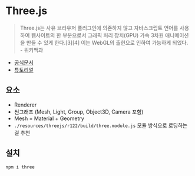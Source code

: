 # Three.js

> Three.js는 사유 브라우저 플러그인에 의존하지 않고 자바스크립트 언어를 사용하여 웹사이트의 한 부분으로서 그래픽 처리 장치(GPU) 가속 3차원 애니메이션을 만들 수 있게 한다.[3][4] 이는 WebGL의 출현으로 인하여 가능하게 되었다. - 위키백과

- [공식문서](https://threejs.org/docs/index.html#manual/en/introduction/Creating-a-scene)
- [튜토리얼](https://threejsfundamentals.org/threejs/lessons/kr/threejs-fundamentals.html)

## 요소

- Renderer
- 씬그래프 (Mesh, Light, Group, Object3D, Camera 포함)
- Mesh = Material + Geometry
- `./resources/threejs/r122/build/three.module.js` 모듈 방식으로 로딩하는걸 추천

## 설치

`npm i three`

